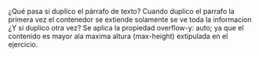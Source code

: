 ¿Qué pasa si duplico el párrafo de texto?
Cuando duplico el parrafo la primera vez el contenedor se extiende solamente se ve toda la informacion
¿Y si duplico otra vez?
Se aplica la propiedad overflow-y: auto; ya que el contenido es mayor ala maxima altura (max-height) extipulada en el ejercicio.